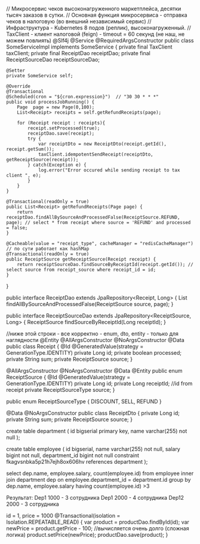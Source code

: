 // Микросервис чеков высоконагруженного маркетплейса, десятки тысяч заказов в сутки.
// Основная функция микросервиса - отправка чеков в налоговую (во внешний независимый сервис)
// Инфраструктура - Kubernetes 8 подов (реплик), высоконагруженный.
// TaxClient - клиент налоговой (feign) - timeout = 60 секунд (не наш, не можем повлиять)
@Slf4j
@Service
@RequiredArgsConstructor
public class SomeServiceImpl implements SomeService {
    private final TaxClient taxClient;
    private final ReceiptDao receiptDao;
    private final ReceiptSourceDao receiptSourceDao;
    
    @Setter
    private SomeService self;
     
    @Override
    @Transactional
    @Scheduled(cron = "${cron.expression}")  // "30 30 * * *"
    public void processJobRunning() {
        Page  page = new Page(0,100);
        List<Receipt> receipts = self.getRefundReceipts(page);
         
        for (Receipt receipt : receipts){
            receipt.setProcessed(true);
            receiptDao.save(receipt);
            try {
                var receiptDto = new ReceiptDto(receipt.getId(), receipt.getSum());
                taxClient.idempotentSendReceipt(receiptDto, getReceiptSource(receipt));
            } catch(Exception e) {
                log.error("Error occured while sending receipt to tax client ", e);
            }
        }
    }
     
    @Transactional(readOnly = true)
    public List<Receipt> getRefundReceipts(Page page) {
        return receiptDao.findAllBySourceAndProcessedFalse(ReceiptSource.REFUND, page); // select * from receipt where source = 'REFUND' and processed = false;
    }
     
    @Cacheable(value = "receipt_type", cacheManager = "redisCacheManager") // по сути работает как hashMap
    @Transactional(readOnly = true)
    public ReceiptSource getReceiptSource(Receipt receipt) {
        return receiptSourceDao.findSourceByReceiptId(receipt.getId()); // select source from receipt_source where receipt_id = id;
    }
}
 
public interface ReceiptDao extends JpaRepository<Receipt, Long> {
    List<Receipt> findAllBySourceAndProcessedFalse(ReceiptSource source, page);
}
 
public interface ReceiptSourceDao extends JpaRepository<ReceiptSource, Long> {
    ReceiptSource findSourceByReceiptId(Long receiptId);
}
 
//ниже этой строки - все корректно - enum, dto, entity - только для наглядности
@Entity
@AllArgsConstructor
@NoArgsConstructor
@Data
public class Receipt {
    @Id
    @GeneratedValue(strategy = GenerationType.IDENTITY)
    private Long id;
    private boolean processed;
    private String sum;
    private ReceiptSource source;
}
 
@AllArgsConstructor
@NoArgsConstructor
@Data
@Entity
public enum ReceiptSource {
    @Id
    @GeneratedValue(strategy = GenerationType.IDENTITY)
    private Long id;
    private Long receiptId; //id from receipt
    private ReceiptSourceType source;
}
 
public enum ReceiptSourceType {
    DISCOUNT,
    SELL,
    REFUND
} 
 
@Data
@NoArgsConstructor
public class ReceiptDto {
    private Long id;
    private String sum;
    private ReceiptSource source;
}










create table department
(
  id  bigserial
    primary key,
  name varchar(255) not null
);

create table employee
(
  id            bigserial,
  name          varchar(255) not null,
  salary        bigint    not null,
  department_id bigint    not null constraint fkagvsnbka5p21h7ejh8ox606hv
      references department
);


select dep.name, employee.salary, count(employee.id) from employee
inner join department dep on employee.department_id = department.id
group by dep.name, employee.salary
having count(employee.id) >3

Результат:
Dep1  1000 - 3 сотрудника
Dep1  2000 - 4 сотрудника
Dep12 2000 - 3 сотрудника




id = 1, price = 1000
@Transactional(isolation = Isolation.REPEATABLE_READ)
{
    var product = productDao.findById(id);
    var newPrice =  product.getPrice - 100; //вычисляется очень долго (сложная логика)
    product.setPrice(newPrice);
    productDao.save(product);
}







